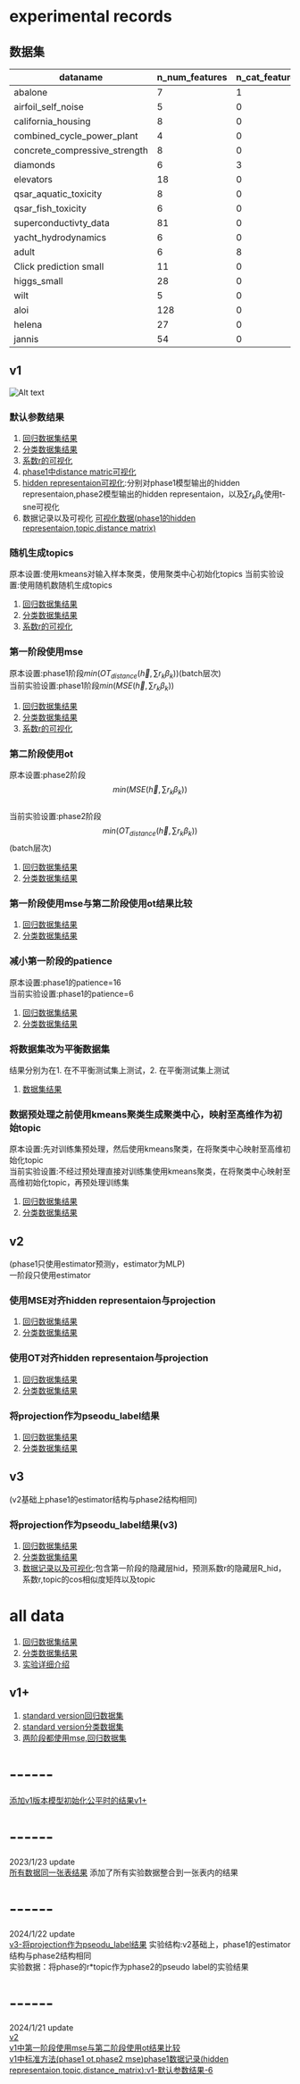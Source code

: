 # experimental records
## 数据集
|dataname|n_num_features|n_cat_feature|tasktype|train_size|
|-|-|-|-|-|
|abalone|7|1|regression|2506|
|airfoil_self_noise|5|0|regression|961|
|california_housing|8|0|regression|13209|
|combined_cycle_power_plant|4|0|regression|6123|
|concrete_compressive_strength|8|0|regression|659|
|diamonds|6|3|regression|32364|
|elevators|18|0|regression|9959|
|qsar_aquatic_toxicity|8|0|regression|349|
|qsar_fish_toxicity|6|0|regression|581|
|superconductivty_data|81|0|regression|13608|
|yacht_hydrodynamics|6|0|regression|197|
|adult|6|8|binclass|26048|
|Click prediction small|11|0|binclass|23968|
|higgs_small|28|0|binclass|62752|
|wilt|5|0|binclass|2903|
|aloi|128|0|multiclass:1000|69120|
|helena|27|0|multiclass:100|41724|
|jannis|54|0|multiclass:4|53588|




## v1
![Alt text](./readme_resource/流程图.png)
### 默认参数结果
1. [回归数据集结果](./v1/results_standard_version/regression.xlsx)
2. [分类数据集结果](./v1/results_standard_version/classification.xlsx)
3. [系数r的可视化](./v1/results_standard_version/heatmap_standard_R/)
4. [phase1中distance matric可视化](./v1/results_standard_version/heatmap_standard_phase1_DistMap/)
5. [hidden representaion可视化](./v1/results_standard_version/tsne_hid/):分别对phase1模型输出的hidden representaion,phase2模型输出的hidden representaion，以及$\sum{r_k\beta_k}$使用t-sne可视化
6. 数据记录以及可视化
[可视化数据(phase1的hidden representaion,topic,distance matrix)](./v1/results_standard_version/data_visuliztion_standard/)
### 随机生成topics
原本设置:使用kmeans对输入样本聚类，使用聚类中心初始化topics
当前实验设置:使用随机数随机生成topics
1. [回归数据集结果](./v1/results_randomly_initialized_topics/regression.xlsx)
2. [分类数据集结果](./v1/results_randomly_initialized_topics/classification.xlsx)
3. [系数r的可视化](./v1/results_randomly_initialized_topics/heatmap_random_R/)
### 第一阶段使用mse
原本设置:phase1阶段$min(OT_{distance}(\vec{h},\sum{r_k\beta_k}))$(batch层次)<br>
当前实验设置:phase1阶段$min(MSE(\vec{h},\sum{r_k\beta_k}))$<br>
1. [回归数据集结果](./v1/results_mse_in_phase1/regression.xlsx)
2. [分类数据集结果](./v1/results_mse_in_phase1/classification.xlsx)
3. [系数r的可视化](./v1/results_mse_in_phase1/heatmap_mse_in_phase1/)
### 第二阶段使用ot
原本设置:phase2阶段$$min(MSE(\vec{h},\sum{r_k\beta_k}))$$<br>
当前实验设置:phase2阶段$$min(OT_{distance}(\vec{h},\sum{r_k\beta_k}))$$(batch层次)<br>
1. [回归数据集结果](./v1/results_ot_in_phase2/regression.xlsx)
2. [分类数据集结果](./v1/results_ot_in_phase2/classification.xlsx)
### 第一阶段使用mse与第二阶段使用ot结果比较
1. [回归数据集结果](./v1/result_mse_ot_compare/regression.xlsx)
2. [分类数据集结果](./v1/result_mse_ot_compare/classification.xlsx)
### 减小第一阶段的patience
原本设置:phase1的patience=16<br>
当前实验设置:phase1的patience=6<br>
1. [回归数据集结果](./v1/results_half_patience_in_phase1/regression.xlsx)
2. [分类数据集结果](./v1/results_half_patience_in_phase1/classification.xlsx)
### 将数据集改为平衡数据集
结果分别为在1. 在不平衡测试集上测试，2. 在平衡测试集上测试<br>
1. [数据集结果](./v1/results_balanced_dataset/classification.xlsx)
### 数据预处理之前使用kmeans聚类生成聚类中心，映射至高维作为初始topic
原本设置:先对训练集预处理，然后使用kmeans聚类，在将聚类中心映射至高维初始化topic<br>
当前实验设置:不经过预处理直接对训练集使用kmeans聚类，在将聚类中心映射至高维初始化topic，再预处理训练集<br>
1. [回归数据集结果](./v1/results_kmeans_before_preprocessing/regression.xlsx)
2. [分类数据集结果](./v1/results_kmeans_before_preprocessing/classification.xlsx)
## v2
(phase1只使用estimator预测y，estimator为MLP)<br>
一阶段只使用estimator<br>
### 使用MSE对齐hidden representaion与projection
1. [回归数据集结果](./v2/results_MSE/regression.xlsx)
2. [分类数据集结果](./v2/results_MSE/classification.xlsx)
### 使用OT对齐hidden representaion与projection
1. [回归数据集结果](./v2/results_OT/regression.xlsx)
2. [分类数据集结果](./v2/results_OT/classification.xlsx)
### 将projection作为pseodu_label结果
1. [回归数据集结果](./v2/results_pesudo_label/regression.xlsx)
2. [分类数据集结果](./v2/results_pesudo_label/classification.xlsx)
## v3
(v2基础上phase1的estimator结构与phase2结构相同)<br>
### 将projection作为pseodu_label结果(v3)
1. [回归数据集结果](./v3/pseudo_label/regression.xlsx)
2. [分类数据集结果](./v3/pseudo_label/classification.xlsx)
3. [数据记录以及可视化](./v3/pseudo_label/data_visulization/):包含第一阶段的隐藏层hid，预测系数r的隐藏层R_hid，系数r,topic的cos相似度矩阵以及topic<br>
# all data
1. [回归数据集结果](./all_data/all_regression.xlsx)
2. [分类数据集结果](./all_data/all_classification.xlsx)
3. [实验详细介绍](./all_data/介绍.md)

## v1+
1. [standard version回归数据集](./v1+/standard/regression.xlsx)
2. [standard version分类数据集](./v1+/standard/classification.xlsx)
3. [两阶段都使用mse,回归数据集](./v1+/mse/regression.xlsx)
# ------
[添加v1版本模型初始化公平时的结果v1+](#v1-1)
# ------
2023/1/23 update<br>
[所有数据同一张表结果](#all-data)
添加了所有实验数据整合到一张表内的结果<br>
# ------
2024/1/22 update<br>
[v3-将projection作为pseodu_label结果](#将projection作为pseodu_label结果v3)
实验结构:v2基础上，phase1的estimator结构与phase2结构相同<br>
实验数据：将phase的r*topic作为phase2的pseudo label的实验结果<br>
# ------
2024/1/21 update<br>
[v2](#v2)<br>
[v1中第一阶段使用mse与第二阶段使用ot结果比较](#第一阶段使用mse与第二阶段使用ot结果比较)<br>
[v1中标准方法(phase1 ot,phase2 mse)phase1数据记录(hidden representaion,topic,distance_matrix):v1-默认参数结果-6](#默认参数结果)<br>
   
